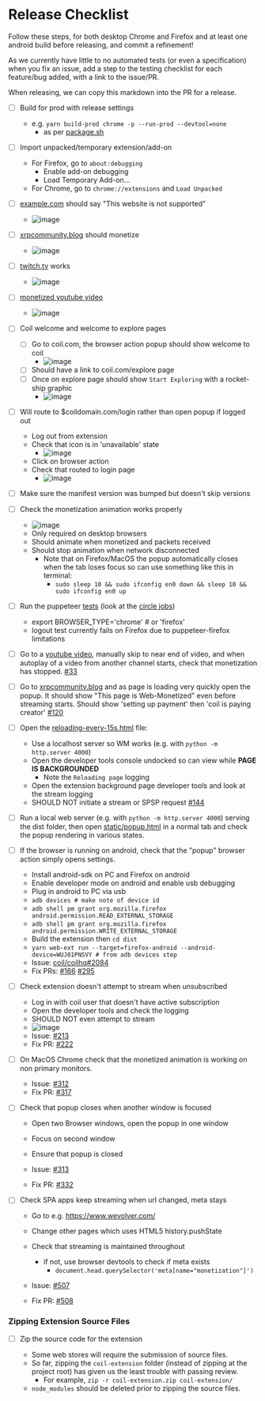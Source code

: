 # Release Checklist

Follow these steps, for both desktop Chrome and Firefox and at least one android build before
releasing, and commit a refinement!

As we currently have little to no automated tests (or even a specification) when you fix
an issue, add a step to the testing checklist for each feature/bug added, with a link to
the issue/PR.

When releasing, we can copy this markdown into the PR for a release.

- [ ] Build for prod with release settings
  - e.g. `yarn build-prod chrome -p --run-prod --devtool=none`
    - as per [package.sh](../package.sh)

- [ ] Import unpacked/temporary extension/add-on

  - For Firefox, go to `about:debugging`
    - Enable add-on debugging
    - Load Temporary Add-on...
  - For Chrome, go to `chrome://extensions` and `Load Unpacked`

- [ ] [example.com](http://example.com/) should say "This website is not supported"
  - ![image](https://user-images.githubusercontent.com/525211/66626576-f4b42280-ec22-11e9-9f77-4a95be08643e.png)

- [ ] [xrpcommunity.blog](https://xrpcommunity.blog/) should monetize
  - ![image](https://user-images.githubusercontent.com/525211/66626655-3c3aae80-ec23-11e9-981a-0e317ab80b42.png)  

- [ ] [twitch.tv](https://twitch.tv/vinesauce) works
  - ![image](https://user-images.githubusercontent.com/525211/66626721-815ee080-ec23-11e9-8139-59a563822eb0.png)

- [ ] [monetized youtube video](https://www.youtube.com/watch?v=-QMbZx_w2_Y)
  - ![image](https://user-images.githubusercontent.com/525211/66626878-0a761780-ec24-11e9-8015-19bf8348807b.png)

- [ ] Coil welcome and welcome to explore pages

  - [ ] Go to coil.com, the browser action popup should show welcome to coil
    - ![image](https://user-images.githubusercontent.com/525211/66626988-6b9deb00-ec24-11e9-86c3-b55c17e891c2.png)
  - [ ] Should have a link to coil.com/explore page
  - [ ] Once on explore page should show `Start Exploring` with a rocket-ship graphic
    - ![image](https://user-images.githubusercontent.com/525211/66627053-a2740100-ec24-11e9-8759-76f40c46d6fa.png)

- [ ] Will route to $coildomain.com/login rather than open popup if logged out
    
    - Log out from extension
    - Check that icon is in 'unavailable' state
      - ![image](https://user-images.githubusercontent.com/525211/66627206-2a5a0b00-ec25-11e9-9c0c-74dc34370e13.png)
    - Click on browser action
    - Check that routed to login page
      - ![image](https://user-images.githubusercontent.com/525211/66627301-6beab600-ec25-11e9-8045-a4e35686dc34.png)

- [ ] Make sure the manifest version was bumped but doesn't skip versions

- [ ] Check the monetization animation works properly
  - ![image](https://user-images.githubusercontent.com/525211/66627467-04813600-ec26-11e9-855a-517700af4e26.png)
  - Only required on desktop browsers
  - Should animate when monetized and packets received
  - Should stop animation when network disconnected
    - Note that on Firefox/MacOS the popup automatically closes when the
      tab loses focus so can use something like this in terminal:
      - `sudo sleep 10 && sudo ifconfig en0 down && sleep 10 && sudo ifconfig en0 up`

- [ ] Run the puppeteer [tests](./test.sh) (look at the [circle jobs](../../../.circleci/config.yml))
    - export BROWSER_TYPE='chrome' # or 'firefox' 
    - logout test currently fails on Firefox due to puppeteer-firefox limitations

- [ ] Go to a [youtube video](https://www.youtube.com/watch?v=l1btEwwRePs),
      manually skip to near end of video, and when autoplay of a video from
      another channel starts, check that monetization has stopped.
      [#33][i33]

- [ ] Go to [xrpcommunity.blog](https://xrpcommunity.blog/) and as page
      is loading very quickly open the popup.
      It should show "This page is Web-Monetized" even before streaming
      starts. Should show 'setting up payment' then 'coil is paying creator'
      [#120][i120]

- [ ] Open the [reloading-every-15s.html](../test/fixtures/reloading-every-15s.html) file:

  - Use a localhost server so WM works (e.g. with `python -m http.server 4000`)
  - Open the developer tools console undocked so can view while **PAGE IS BACKGROUNDED**
    - Note the `Reloading page` logging
  - Open the extension background page developer tools and look at the stream logging
  - SHOULD NOT initiate a stream or SPSP request
    [#144][i144]

- [ ] Run a local web server (e.g. with `python -m http.server 4000`) serving
      the dist folder, then open [static/popup.html](static/popup.html) in a
      normal tab and check the popup rendering in various states.

- [ ] If the browser is running on android, check that the "popup" browser action
      simply opens settings.
  - Install android-sdk on PC and Firefox on android
  - Enable developer mode on android and enable usb debugging
  - Plug in android to PC via usb    
  - `adb devices # make note of device id`
  - `adb shell pm grant org.mozilla.firefox android.permission.READ_EXTERNAL_STORAGE`
  - `adb shell pm grant org.mozilla.firefox android.permission.WRITE_EXTERNAL_STORAGE`
  - Build the extension then `cd dist`
  - `yarn web-ext run --target=firefox-android --android-device=WUJ01PNSVY # from adb devices step` 
  - Issue: [coil/coilhq#2084][ci2084]
  - Fix PRs: [#166][p166] [#295][p295]

- [ ] Check extension doesn't attempt to stream when unsubscribed

  - Log in with coil user that doesn't have active subscription
  - Open the developer tools and check the logging
  - SHOULD NOT even attempt to stream
  - ![image](https://user-images.githubusercontent.com/525211/66631124-c9840000-ec2f-11e9-95a4-3bebe7fdebd6.png)
  - Issue: [#213][i213]
  - Fix PR: [#222][p222]

- [ ] On MacOS Chrome check that the monetized animation is working
      on non primary monitors.

  - Issue: [#312][i312]
  - Fix PR: [#317][p317]

- [ ] Check that popup closes when another window is focused

  - Open two Browser windows, open the popup in one window
  - Focus on second window
  - Ensure that popup is closed

  - Issue: [#313][i313]
  - Fix PR: [#332][p332]

- [ ] Check SPA apps keep streaming when url changed, meta stays

  - Go to e.g. https://www.wevolver.com/
  - Change other pages which uses HTML5 history.pushState
  - Check that streaming is maintained throughout
    - if not, use browser devtools to check if meta exists
        - `document.head.querySelector('meta[name="monetization"]')`

  - Issue: [#507][i507]
  - Fix PR: [#508][p508]

### Zipping Extension Source Files

- [ ] Zip the source code for the extension

  - Some web stores will require the submission of source files.
  - So far, zipping the `coil-extension` folder (instead of zipping at the project root)
    has given us the least trouble with passing review.
    - For example, `zip -r coil-extension.zip coil-extension/`
  - `node_modules` should be deleted prior to zipping the source files.

[i33]: https://github.com/coilhq/web-monetization/issues/33
[i120]: https://github.com/coilhq/web-monetization/issues/120
[i144]: https://github.com/coilhq/web-monetization/issues/144
[p166]: https://github.com/coilhq/web-monetization/pull/166
[i213]: https://github.com/coilhq/web-monetization/issues/213
[p222]: https://github.com/coilhq/web-monetization/pull/222
[p295]: https://github.com/coilhq/web-monetization/pull/295
[ci2084]: https://github.com/coilhq/coil/issues/2084
[i312]: https://github.com/coilhq/web-monetization/issues/312
[p317]: https://github.com/coilhq/web-monetization/pull/317
[i313]: https://github.com/coilhq/web-monetization/issues/313
[p332]: https://github.com/coilhq/web-monetization/pull/332
[i507]: https://github.com/coilhq/web-monetization/issues/507
[p508]: https://github.com/coilhq/web-monetization/pull/508
